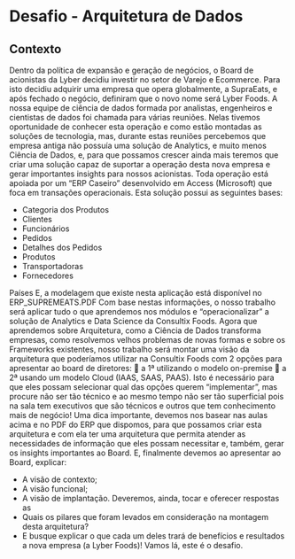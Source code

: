 # Desafio - Arquitetura de Dados


## Contexto

Dentro da política de expansão e geração de negócios, o Board de acionistas da Lyber decidiu investir no setor de Varejo e Ecommerce. Para isto decidiu adquirir uma empresa que opera globalmente, a SupraEats, e após fechado o negócio, definiram que o novo nome será Lyber Foods. A nossa equipe de ciência de dados formada por analistas, engenheiros e cientistas de dados foi chamada para várias reuniões. Nelas tivemos oportunidade de conhecer esta operação e como estão montadas as soluções de tecnologia, mas, durante estas reuniões percebemos que empresa antiga não possuía uma solução de Analytics, e muito menos Ciência de Dados, e, para que possamos crescer ainda mais teremos que criar uma solução capaz de suportar a operação desta nova empresa e gerar importantes insights para nossos acionistas. Toda operação está apoiada por um “ERP Caseiro” desenvolvido em Access (Microsoft) que foca em transações operacionais. Esta solução possui as seguintes bases:

- Categoria dos Produtos
- Clientes
- Funcionários
- Pedidos
- Detalhes dos Pedidos
- Produtos
- Transportadoras
- Fornecedores
  
Países E, a modelagem que existe nesta aplicação está disponível no ERP_SUPREMEATS.PDF Com base nestas informações, o nosso trabalho será aplicar tudo o que aprendemos nos módulos e “operacionalizar” a solução de Analytics e Data Science da Consultix Foods.
Agora que aprendemos sobre Arquitetura, como a Ciência de Dados transforma empresas, como resolvemos velhos problemas de novas formas e sobre os Frameworks existentes, nosso trabalho será montar uma visão da arquitetura que poderíamos utilizar na Consultix Foods com 2 opções para apresentar ao board de diretores:  a 1ª utilizando o modelo on-premise  a 2ª usando um modelo Cloud (IAAS, SAAS, PAAS). Isto é necessário para que eles possam selecionar qual das opções querem “implementar”, mas procure não ser tão técnico e ao mesmo tempo não ser tão superficial pois na sala tem executivos que são técnicos e outros que tem conhecimento mais de negócio! Uma dica importante, devemos nos basear nas aulas acima e no PDF do ERP que dispomos, para que possamos criar esta arquitetura e com ela ter uma arquitetura que permita atender as necessidades de informação que eles possam necessitar e, também, gerar os insights importantes ao Board. E, finalmente devemos ao apresentar ao Board, explicar:

- A visão de contexto;
- A visão funcional;
- A visão de implantação. Deveremos, ainda, tocar e oferecer respostas as
- Quais os pilares que foram levados em consideração na montagem desta arquitetura?
- E busque explicar o que cada um deles trará de benefícios e resultados a nova empresa (a Lyber Foods)! Vamos lá, este é o desafio.
